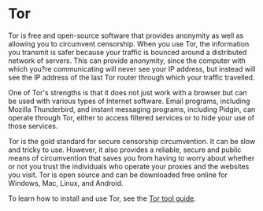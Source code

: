 [Title]: # (Tor)
[Difficulty]: # (Advanced)
[Order]: # (1)

# Tor

Tor is free and open-source software that provides anonymity as well as allowing you to circumvent censorship. When you use Tor, the information you transmit is safer because your traffic is bounced around a distributed network of servers. This can provide anonymity, since the computer with which you?re communicating will never see your IP address, but instead will see the IP address of the last Tor router through which your traffic travelled.

One of Tor's strengths is that it does not just work with a browser but can be used with various types of Internet software. Email programs, including Mozilla Thunderbird, and instant messaging programs, including Pidgin, can operate through Tor, either to access filtered services or to hide your use of those services.

Tor is the gold standard for secure censorship circumvention. It can be slow and tricky to use. However, it also provides a reliable, secure and public means of circumvention that saves you from having to worry about whether or not you trust the individuals who operate your proxies and the websites you visit. Tor is open source and can be downloaded free online for Windows, Mac, Linux, and Android.

To learn how to install and use Tor, see the [Tor tool guide](umbrella://lesson/tor-for-windows).